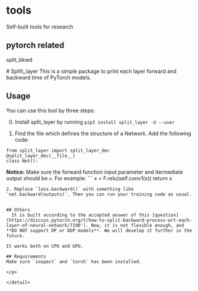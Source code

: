 # tools
Self-built tools for research

## pytorch related

<detail>

<summary>split_bkwd</summary>

<p>
# Split\_layer
This is a simple package to print each layer forward and backward time of PyTorch models.


## Usage
You can use this tool by three steps:

0. Install split_layer by running `pip3 install split_layer -U --user`

1. Find the file which defines the structure of a Network. Add the following code:
  ```
  from split_layer import split_layer_dec
  @split_layer_dec(__file__)
  class Net():
  ```
  **Notice:** Make sure the forward function input parameter and itermediate output should be `x`. For example:
	```
  x = F.relu(self.conv1(x))
  return x
  ```
2. Replace `loss.backward()` with something like `net.backward(outputs)`. Then you can run your training code as usual.


## Others
	It is built according to the accepted answer of this [question](https://discuss.pytorch.org/t/how-to-split-backward-process-wrt-each-layer-of-neural-network/7190'). Now, it is not flexible enough, and **DO NOT support DP or DDP models**. We will develop it further in the future.

  It works both on CPU and GPU.

## Requirements
Make sure `inspect` and `torch` has been installed.

</p>

</detail>

